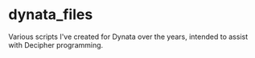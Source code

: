 # dynata_files
Various scripts I've created for Dynata over the years, intended to assist with Decipher programming.
